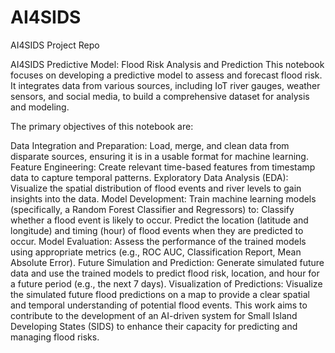 # AI4SIDS
AI4SIDS Project Repo

AI4SIDS Predictive Model: Flood Risk Analysis and Prediction
This notebook focuses on developing a predictive model to assess and forecast flood risk. It integrates data from various sources, including IoT river gauges, weather sensors, and social media, to build a comprehensive dataset for analysis and modeling.

The primary objectives of this notebook are:

Data Integration and Preparation: Load, merge, and clean data from disparate sources, ensuring it is in a usable format for machine learning.
Feature Engineering: Create relevant time-based features from timestamp data to capture temporal patterns.
Exploratory Data Analysis (EDA): Visualize the spatial distribution of flood events and river levels to gain insights into the data.
Model Development: Train machine learning models (specifically, a Random Forest Classifier and Regressors) to:
Classify whether a flood event is likely to occur.
Predict the location (latitude and longitude) and timing (hour) of flood events when they are predicted to occur.
Model Evaluation: Assess the performance of the trained models using appropriate metrics (e.g., ROC AUC, Classification Report, Mean Absolute Error).
Future Simulation and Prediction: Generate simulated future data and use the trained models to predict flood risk, location, and hour for a future period (e.g., the next 7 days).
Visualization of Predictions: Visualize the simulated future flood predictions on a map to provide a clear spatial and temporal understanding of potential flood events.
This work aims to contribute to the development of an AI-driven system for Small Island Developing States (SIDS) to enhance their capacity for predicting and managing flood risks.

